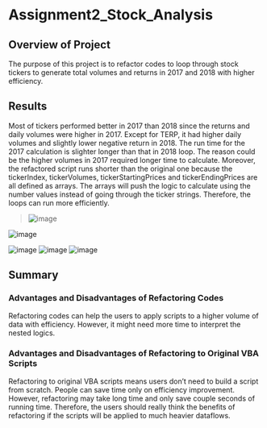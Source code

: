 # Assignment2_Stock_Analysis
## Overview of Project 
The purpose of this project is to refactor codes to loop through stock tickers to generate total volumes and returns in 2017 and 2018 with higher efficiency. 
## Results 
Most of tickers performed better in 2017 than 2018 since the returns and daily volumes were higher in 2017. Except for TERP, it had higher daily volumes and slightly lower negative return in 2018. The run time for the 2017 calculation is slighter longer than that in 2018 loop. The reason could be the higher volumes in 2017 required longer time to calculate. Moreover, the refactored script runs shorter than the original one because the tickerIndex, tickerVolumes, tickerStartingPrices and tickerEndingPrices are all defined as arrays. The arrays will push the logic to calculate using the number values instead of going through the ticker strings. Therefore, the loops can run more efficiently. 

> ![image](https://user-images.githubusercontent.com/107721712/178129155-387ebb2e-3cbc-43ea-bebd-805d5b95e7c9.png)

![image](https://user-images.githubusercontent.com/107721712/178129221-ab916339-6838-44f7-ac71-12791573ec8a.png)

![image](https://user-images.githubusercontent.com/107721712/178129320-757dc21b-dbcf-4c3f-9896-72401dc7e204.png)
![image](https://user-images.githubusercontent.com/107721712/178129349-3a8518f3-6ee8-4ec4-9981-345f61561e5c.png)
![image](https://user-images.githubusercontent.com/107721712/178129555-850d400b-f64e-4ae1-84e4-d51fe16d035e.png)
## Summary
### Advantages and Disadvantages of Refactoring Codes 
Refactoring codes can help the users to apply scripts to a higher volume of data with efficiency. However, it might need more time to interpret the nested logics. 
### Advantages and Disadvantages of Refactoring to Original VBA Scripts 
Refactoring to original VBA scripts means users don’t need to build a script from scratch. People can save time only on efficiency improvement. However, refactoring may take long time and only save couple seconds of running time. Therefore, the users should really think the benefits of refactoring if the scripts will be applied to much heavier dataflows. 
